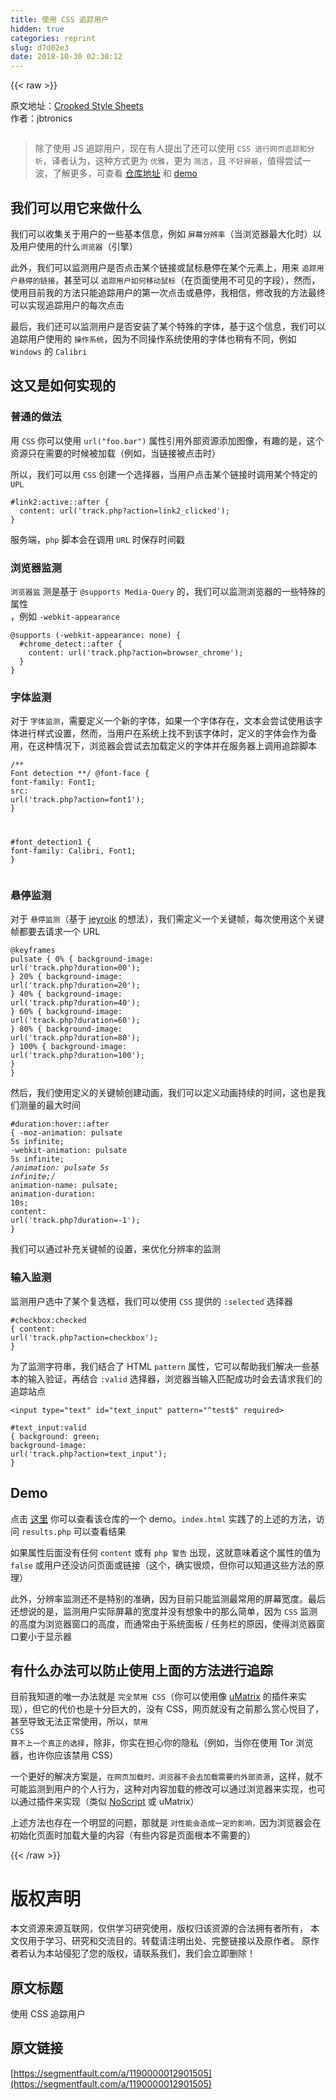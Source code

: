 ```yaml
---
title: 使用 CSS 追踪用户
hidden: true
categories: reprint
slug: d7d02e3
date: 2018-10-30 02:30:12
---
```


{{< raw >}}
<p>&#x539F;&#x6587;&#x5730;&#x5740;&#xFF1A;<a href="https://github.com/jbtronics/CrookedStyleSheets" rel="nofollow noreferrer" target="_blank">Crooked Style Sheets</a><br>&#x4F5C;&#x8005;&#xFF1A;jbtronics</p><p><span class="img-wrap"><img data-src="/img/bV2iqt?w=2081&amp;h=1251" src="https://static.alili.tech/img/bV2iqt?w=2081&amp;h=1251" alt="" title="" style="cursor:pointer;display:inline"></span></p><blockquote>&#x9664;&#x4E86;&#x4F7F;&#x7528; JS &#x8FFD;&#x8E2A;&#x7528;&#x6237;&#xFF0C;&#x73B0;&#x5728;&#x6709;&#x4EBA;&#x63D0;&#x51FA;&#x4E86;&#x8FD8;&#x53EF;&#x4EE5;&#x4F7F;&#x7528; <code>CSS &#x8FDB;&#x884C;&#x7F51;&#x9875;&#x8FFD;&#x8E2A;&#x548C;&#x5206;&#x6790;</code>&#xFF0C;&#x8BD1;&#x8005;&#x8BA4;&#x4E3A;&#xFF0C;&#x8FD9;&#x79CD;&#x65B9;&#x5F0F;&#x66F4;&#x4E3A; <code>&#x4F18;&#x96C5;</code>&#xFF0C;&#x66F4;&#x4E3A; <code>&#x7B80;&#x6D01;</code>&#xFF0C;&#x4E14; <code>&#x4E0D;&#x597D;&#x5C4F;&#x853D;</code>&#xFF0C;&#x503C;&#x5F97;&#x5C1D;&#x8BD5;&#x4E00;&#x6CE2;&#xFF0C;&#x4E86;&#x89E3;&#x66F4;&#x591A;&#xFF0C;&#x53EF;&#x67E5;&#x770B; <a href="https://github.com/jbtronics/CrookedStyleSheets" rel="nofollow noreferrer" target="_blank">&#x4ED3;&#x5E93;&#x5730;&#x5740;</a> &#x548C; <a href="http://crookedss.bplaced.net/" rel="nofollow noreferrer" target="_blank">demo</a></blockquote><h2 id="articleHeader0">&#x6211;&#x4EEC;&#x53EF;&#x4EE5;&#x7528;&#x5B83;&#x6765;&#x505A;&#x4EC0;&#x4E48;</h2><p>&#x6211;&#x4EEC;&#x53EF;&#x4EE5;&#x6536;&#x96C6;&#x5173;&#x4E8E;&#x7528;&#x6237;&#x7684;&#x4E00;&#x4E9B;&#x57FA;&#x672C;&#x4FE1;&#x606F;&#xFF0C;&#x4F8B;&#x5982; <code>&#x5C4F;&#x5E55;&#x5206;&#x8FA8;&#x7387;</code>&#xFF08;&#x5F53;&#x6D4F;&#x89C8;&#x5668;&#x6700;&#x5927;&#x5316;&#x65F6;&#xFF09;&#x4EE5;&#x53CA;&#x7528;&#x6237;&#x4F7F;&#x7528;&#x7684;&#x4EC0;&#x4E48;<code>&#x6D4F;&#x89C8;&#x5668;</code>&#xFF08;&#x5F15;&#x64CE;&#xFF09;</p><p>&#x6B64;&#x5916;&#xFF0C;&#x6211;&#x4EEC;&#x53EF;&#x4EE5;&#x76D1;&#x6D4B;&#x7528;&#x6237;&#x662F;&#x5426;&#x70B9;&#x51FB;&#x67D0;&#x4E2A;&#x94FE;&#x63A5;&#x6216;&#x9F20;&#x6807;&#x60AC;&#x505C;&#x5728;&#x67D0;&#x4E2A;&#x5143;&#x7D20;&#x4E0A;&#xFF0C;&#x7528;&#x6765; <code>&#x8FFD;&#x8E2A;&#x7528;&#x6237;&#x60AC;&#x505C;&#x7684;&#x94FE;&#x63A5;</code>&#xFF0C;&#x751A;&#x81F3;&#x53EF;&#x4EE5; <code>&#x8FFD;&#x8E2A;&#x7528;&#x6237;&#x5982;&#x4F55;&#x79FB;&#x52A8;&#x9F20;&#x6807;</code>&#xFF08;&#x5728;&#x9875;&#x9762;&#x4F7F;&#x7528;&#x4E0D;&#x53EF;&#x89C1;&#x7684;&#x5B57;&#x6BB5;&#xFF09;&#xFF0C;&#x7136;&#x800C;&#xFF0C;&#x4F7F;&#x7528;&#x76EE;&#x524D;&#x6211;&#x7684;&#x65B9;&#x6CD5;&#x53EA;&#x80FD;&#x8FFD;&#x8E2A;&#x7528;&#x6237;&#x7684;&#x7B2C;&#x4E00;&#x6B21;&#x70B9;&#x51FB;&#x6216;&#x60AC;&#x505C;&#xFF0C;&#x6211;&#x76F8;&#x4FE1;&#xFF0C;&#x4FEE;&#x6539;&#x6211;&#x7684;&#x65B9;&#x6CD5;&#x6700;&#x7EC8;&#x53EF;&#x4EE5;&#x5B9E;&#x73B0;&#x8FFD;&#x8E2A;&#x7528;&#x6237;&#x7684;&#x6BCF;&#x6B21;&#x70B9;&#x51FB;</p><p>&#x6700;&#x540E;&#xFF0C;&#x6211;&#x4EEC;&#x8FD8;&#x53EF;&#x4EE5;&#x76D1;&#x6D4B;&#x7528;&#x6237;&#x662F;&#x5426;&#x5B89;&#x88C5;&#x4E86;&#x67D0;&#x4E2A;&#x7279;&#x6B8A;&#x7684;&#x5B57;&#x4F53;&#xFF0C;&#x57FA;&#x4E8E;&#x8FD9;&#x4E2A;&#x4FE1;&#x606F;&#xFF0C;&#x6211;&#x4EEC;&#x53EF;&#x4EE5;&#x8FFD;&#x8E2A;&#x7528;&#x6237;&#x4F7F;&#x7528;&#x7684; <code>&#x64CD;&#x4F5C;&#x7CFB;&#x7EDF;</code>&#xFF0C;&#x56E0;&#x4E3A;&#x4E0D;&#x540C;&#x64CD;&#x4F5C;&#x7CFB;&#x7EDF;&#x4F7F;&#x7528;&#x7684;&#x5B57;&#x4F53;&#x4E5F;&#x7A0D;&#x6709;&#x4E0D;&#x540C;&#xFF0C;&#x4F8B;&#x5982; <code>Windows</code> &#x7684; <code>Calibri</code></p><h2 id="articleHeader1">&#x8FD9;&#x53C8;&#x662F;&#x5982;&#x4F55;&#x5B9E;&#x73B0;&#x7684;</h2><h3 id="articleHeader2">&#x666E;&#x901A;&#x7684;&#x505A;&#x6CD5;</h3><p>&#x7528; <code>CSS</code> &#x4F60;&#x53EF;&#x4EE5;&#x4F7F;&#x7528; <code>url(&quot;foo.bar&quot;)</code> &#x5C5E;&#x6027;&#x5F15;&#x7528;&#x5916;&#x90E8;&#x8D44;&#x6E90;&#x6DFB;&#x52A0;&#x56FE;&#x50CF;&#xFF0C;&#x6709;&#x8DA3;&#x7684;&#x662F;&#xFF0C;&#x8FD9;&#x4E2A;&#x8D44;&#x6E90;&#x53EA;&#x5728;&#x9700;&#x8981;&#x7684;&#x65F6;&#x5019;&#x88AB;&#x52A0;&#x8F7D;&#xFF08;&#x4F8B;&#x5982;&#xFF0C;&#x5F53;&#x94FE;&#x63A5;&#x88AB;&#x70B9;&#x51FB;&#x65F6;&#xFF09;</p><p>&#x6240;&#x4EE5;&#xFF0C;&#x6211;&#x4EEC;&#x53EF;&#x4EE5;&#x7528; <code>CSS</code> &#x521B;&#x5EFA;&#x4E00;&#x4E2A;&#x9009;&#x62E9;&#x5668;&#xFF0C;&#x5F53;&#x7528;&#x6237;&#x70B9;&#x51FB;&#x67D0;&#x4E2A;&#x94FE;&#x63A5;&#x65F6;&#x8C03;&#x7528;&#x67D0;&#x4E2A;&#x7279;&#x5B9A;&#x7684; <code>UPL</code></p><div class="widget-codetool" style="display:none"><div class="widget-codetool--inner"><span class="selectCode code-tool" data-toggle="tooltip" data-placement="top" title="" data-original-title="&#x5168;&#x9009;"></span> <span type="button" class="copyCode code-tool" data-toggle="tooltip" data-placement="top" data-clipboard-text="#link2:active::after {
  content: url(&apos;track.php?action=link2_clicked&apos;);
}" title="" data-original-title="&#x590D;&#x5236;"></span> <span type="button" class="saveToNote code-tool" data-toggle="tooltip" data-placement="top" title="" data-original-title="&#x653E;&#x8FDB;&#x7B14;&#x8BB0;"></span></div></div><pre class="css hljs"><code class="css"><span class="hljs-selector-id">#link2</span><span class="hljs-selector-pseudo">:active</span><span class="hljs-selector-pseudo">::after</span> {
  <span class="hljs-attribute">content</span>: <span class="hljs-built_in">url</span>(<span class="hljs-string">&apos;track.php?action=link2_clicked&apos;</span>);
}</code></pre><p>&#x670D;&#x52A1;&#x7AEF;&#xFF0C;<code>php</code> &#x811A;&#x672C;&#x4F1A;&#x5728;&#x8C03;&#x7528; <code>URL</code> &#x65F6;&#x4FDD;&#x5B58;&#x65F6;&#x95F4;&#x6233;</p><h3 id="articleHeader3">&#x6D4F;&#x89C8;&#x5668;&#x76D1;&#x6D4B;</h3><p><code>&#x6D4F;&#x89C8;&#x5668;&#x76D1;</code> &#x6D4B;&#x662F;&#x57FA;&#x4E8E; <code>@supports Media-Query</code> &#x7684;&#xFF0C;&#x6211;&#x4EEC;&#x53EF;&#x4EE5;&#x76D1;&#x6D4B;&#x6D4F;&#x89C8;&#x5668;&#x7684;&#x4E00;&#x4E9B;&#x7279;&#x6B8A;&#x7684;&#x5C5E;&#x6027;<br>&#xFF0C;&#x4F8B;&#x5982; <code>-webkit-appearance</code></p><div class="widget-codetool" style="display:none"><div class="widget-codetool--inner"><span class="selectCode code-tool" data-toggle="tooltip" data-placement="top" title="" data-original-title="&#x5168;&#x9009;"></span> <span type="button" class="copyCode code-tool" data-toggle="tooltip" data-placement="top" data-clipboard-text="@supports (-webkit-appearance: none) {
  #chrome_detect::after {
    content: url(&apos;track.php?action=browser_chrome&apos;);
  }
}" title="" data-original-title="&#x590D;&#x5236;"></span> <span type="button" class="saveToNote code-tool" data-toggle="tooltip" data-placement="top" title="" data-original-title="&#x653E;&#x8FDB;&#x7B14;&#x8BB0;"></span></div></div><pre class="css hljs"><code class="css">@<span class="hljs-keyword">supports</span> (-webkit-appearance: none) {
  <span class="hljs-selector-id">#chrome_detect</span><span class="hljs-selector-pseudo">::after</span> {
    <span class="hljs-attribute">content</span>: <span class="hljs-built_in">url</span>(<span class="hljs-string">&apos;track.php?action=browser_chrome&apos;</span>);
  }
}</code></pre><h3 id="articleHeader4">&#x5B57;&#x4F53;&#x76D1;&#x6D4B;</h3><p>&#x5BF9;&#x4E8E; <code>&#x5B57;&#x4F53;&#x76D1;&#x6D4B;</code>&#xFF0C;&#x9700;&#x8981;&#x5B9A;&#x4E49;&#x4E00;&#x4E2A;&#x65B0;&#x7684;&#x5B57;&#x4F53;&#xFF0C;&#x5982;&#x679C;&#x4E00;&#x4E2A;&#x5B57;&#x4F53;&#x5B58;&#x5728;&#xFF0C;&#x6587;&#x672C;&#x4F1A;&#x5C1D;&#x8BD5;&#x4F7F;&#x7528;&#x8BE5;&#x5B57;&#x4F53;&#x8FDB;&#x884C;&#x6837;&#x5F0F;&#x8BBE;&#x7F6E;&#xFF0C;&#x7136;&#x800C;&#xFF0C;&#x5F53;&#x7528;&#x6237;&#x5728;&#x7CFB;&#x7EDF;&#x4E0A;&#x627E;&#x4E0D;&#x5230;&#x8BE5;&#x5B57;&#x4F53;&#x65F6;&#xFF0C;&#x5B9A;&#x4E49;&#x7684;&#x5B57;&#x4F53;&#x4F1A;&#x4F5C;&#x4E3A;&#x5907;&#x7528;&#xFF0C;&#x5728;&#x8FD9;&#x79CD;&#x60C5;&#x51B5;&#x4E0B;&#xFF0C;&#x6D4F;&#x89C8;&#x5668;&#x4F1A;&#x5C1D;&#x8BD5;&#x53BB;&#x52A0;&#x8F7D;&#x5B9A;&#x4E49;&#x7684;&#x5B57;&#x4F53;&#x5E76;&#x5728;&#x670D;&#x52A1;&#x5668;&#x4E0A;&#x8C03;&#x7528;&#x8FFD;&#x8E2A;&#x811A;&#x672C;</p><div class="widget-codetool" style="display:none"><div class="widget-codetool--inner"><span class="selectCode code-tool" data-toggle="tooltip" data-placement="top" title="" data-original-title="&#x5168;&#x9009;"></span> <span type="button" class="copyCode code-tool" data-toggle="tooltip" data-placement="top" data-clipboard-text="/** Font detection **/
@font-face {
  font-family: Font1;
  src: url(&apos;track.php?action=font1&apos;);
}

#font_detection1 {
  font-family: Calibri, Font1;
}" title="" data-original-title="&#x590D;&#x5236;"></span> <span type="button" class="saveToNote code-tool" data-toggle="tooltip" data-placement="top" title="" data-original-title="&#x653E;&#x8FDB;&#x7B14;&#x8BB0;"></span></div></div><pre class="css hljs"><code class="css"><span class="hljs-comment">/** Font detection **/</span>
@<span class="hljs-keyword">font-face</span> {
  <span class="hljs-attribute">font-family</span>: Font1;
  <span class="hljs-attribute">src</span>: <span class="hljs-built_in">url</span>(<span class="hljs-string">&apos;track.php?action=font1&apos;</span>);
}

<span class="hljs-selector-id">#font_detection1</span> {
  <span class="hljs-attribute">font-family</span>: Calibri, Font1;
}</code></pre><h3 id="articleHeader5">&#x60AC;&#x505C;&#x76D1;&#x6D4B;</h3><p>&#x5BF9;&#x4E8E; <code>&#x60AC;&#x505C;&#x76D1;&#x6D4B;</code>&#xFF08;&#x57FA;&#x4E8E; <a href="https://github.com/jeyroik" rel="nofollow noreferrer" target="_blank">jeyroik</a> &#x7684;&#x60F3;&#x6CD5;&#xFF09;&#xFF0C;&#x6211;&#x4EEC;&#x9700;&#x5B9A;&#x4E49;&#x4E00;&#x4E2A;&#x5173;&#x952E;&#x5E27;&#xFF0C;&#x6BCF;&#x6B21;&#x4F7F;&#x7528;&#x8FD9;&#x4E2A;&#x5173;&#x952E;&#x5E27;&#x90FD;&#x8981;&#x53BB;&#x8BF7;&#x6C42;&#x4E00;&#x4E2A; URL</p><div class="widget-codetool" style="display:none"><div class="widget-codetool--inner"><span class="selectCode code-tool" data-toggle="tooltip" data-placement="top" title="" data-original-title="&#x5168;&#x9009;"></span> <span type="button" class="copyCode code-tool" data-toggle="tooltip" data-placement="top" data-clipboard-text="@keyframes pulsate {
  0% {
    background-image: url(&apos;track.php?duration=00&apos;);
  }
  20% {
    background-image: url(&apos;track.php?duration=20&apos;);
  }
  40% {
    background-image: url(&apos;track.php?duration=40&apos;);
  }
  60% {
    background-image: url(&apos;track.php?duration=60&apos;);
  }
  80% {
    background-image: url(&apos;track.php?duration=80&apos;);
  }
  100% {
    background-image: url(&apos;track.php?duration=100&apos;);
  }
}" title="" data-original-title="&#x590D;&#x5236;"></span> <span type="button" class="saveToNote code-tool" data-toggle="tooltip" data-placement="top" title="" data-original-title="&#x653E;&#x8FDB;&#x7B14;&#x8BB0;"></span></div></div><pre class="css hljs"><code class="css">@<span class="hljs-keyword">keyframes</span> pulsate {
  0% {
    <span class="hljs-attribute">background-image</span>: <span class="hljs-built_in">url</span>(<span class="hljs-string">&apos;track.php?duration=00&apos;</span>);
  }
  20% {
    <span class="hljs-attribute">background-image</span>: <span class="hljs-built_in">url</span>(<span class="hljs-string">&apos;track.php?duration=20&apos;</span>);
  }
  40% {
    <span class="hljs-attribute">background-image</span>: <span class="hljs-built_in">url</span>(<span class="hljs-string">&apos;track.php?duration=40&apos;</span>);
  }
  60% {
    <span class="hljs-attribute">background-image</span>: <span class="hljs-built_in">url</span>(<span class="hljs-string">&apos;track.php?duration=60&apos;</span>);
  }
  80% {
    <span class="hljs-attribute">background-image</span>: <span class="hljs-built_in">url</span>(<span class="hljs-string">&apos;track.php?duration=80&apos;</span>);
  }
  100% {
    <span class="hljs-attribute">background-image</span>: <span class="hljs-built_in">url</span>(<span class="hljs-string">&apos;track.php?duration=100&apos;</span>);
  }
}</code></pre><p>&#x7136;&#x540E;&#xFF0C;&#x6211;&#x4EEC;&#x4F7F;&#x7528;&#x5B9A;&#x4E49;&#x7684;&#x5173;&#x952E;&#x5E27;&#x521B;&#x5EFA;&#x52A8;&#x753B;&#xFF0C;&#x6211;&#x4EEC;&#x53EF;&#x4EE5;&#x5B9A;&#x4E49;&#x52A8;&#x753B;&#x6301;&#x7EED;&#x7684;&#x65F6;&#x95F4;&#xFF0C;&#x8FD9;&#x4E5F;&#x662F;&#x6211;&#x4EEC;&#x6D4B;&#x91CF;&#x7684;&#x6700;&#x5927;&#x65F6;&#x95F4;</p><div class="widget-codetool" style="display:none"><div class="widget-codetool--inner"><span class="selectCode code-tool" data-toggle="tooltip" data-placement="top" title="" data-original-title="&#x5168;&#x9009;"></span> <span type="button" class="copyCode code-tool" data-toggle="tooltip" data-placement="top" data-clipboard-text="#duration:hover::after {
  -moz-animation: pulsate 5s infinite;
  -webkit-animation: pulsate 5s infinite;
  /*animation: pulsate 5s infinite;*/
  animation-name: pulsate;
  animation-duration: 10s;
  content: url(&apos;track.php?duration=-1&apos;);
}" title="" data-original-title="&#x590D;&#x5236;"></span> <span type="button" class="saveToNote code-tool" data-toggle="tooltip" data-placement="top" title="" data-original-title="&#x653E;&#x8FDB;&#x7B14;&#x8BB0;"></span></div></div><pre class="css hljs"><code class="css"><span class="hljs-selector-id">#duration</span><span class="hljs-selector-pseudo">:hover</span><span class="hljs-selector-pseudo">::after</span> {
  <span class="hljs-attribute">-moz-animation</span>: pulsate <span class="hljs-number">5s</span> infinite;
  <span class="hljs-attribute">-webkit-animation</span>: pulsate <span class="hljs-number">5s</span> infinite;
  <span class="hljs-comment">/*animation: pulsate 5s infinite;*/</span>
  <span class="hljs-attribute">animation-name</span>: pulsate;
  <span class="hljs-attribute">animation-duration</span>: <span class="hljs-number">10s</span>;
  <span class="hljs-attribute">content</span>: <span class="hljs-built_in">url</span>(<span class="hljs-string">&apos;track.php?duration=-1&apos;</span>);
}</code></pre><p>&#x6211;&#x4EEC;&#x53EF;&#x4EE5;&#x901A;&#x8FC7;&#x8865;&#x5145;&#x5173;&#x952E;&#x5E27;&#x7684;&#x8BBE;&#x7F6E;&#xFF0C;&#x6765;&#x4F18;&#x5316;&#x5206;&#x8FA8;&#x7387;&#x7684;&#x76D1;&#x6D4B;</p><h3 id="articleHeader6">&#x8F93;&#x5165;&#x76D1;&#x6D4B;</h3><p>&#x76D1;&#x6D4B;&#x7528;&#x6237;&#x9009;&#x4E2D;&#x4E86;&#x67D0;&#x4E2A;&#x590D;&#x9009;&#x6846;&#xFF0C;&#x6211;&#x4EEC;&#x53EF;&#x4EE5;&#x4F7F;&#x7528; <code>CSS</code> &#x63D0;&#x4F9B;&#x7684; <code>:selected</code> &#x9009;&#x62E9;&#x5668;</p><div class="widget-codetool" style="display:none"><div class="widget-codetool--inner"><span class="selectCode code-tool" data-toggle="tooltip" data-placement="top" title="" data-original-title="&#x5168;&#x9009;"></span> <span type="button" class="copyCode code-tool" data-toggle="tooltip" data-placement="top" data-clipboard-text="#checkbox:checked {
  content: url(&apos;track.php?action=checkbox&apos;);
}" title="" data-original-title="&#x590D;&#x5236;"></span> <span type="button" class="saveToNote code-tool" data-toggle="tooltip" data-placement="top" title="" data-original-title="&#x653E;&#x8FDB;&#x7B14;&#x8BB0;"></span></div></div><pre class="css hljs"><code class="css"><span class="hljs-selector-id">#checkbox</span><span class="hljs-selector-pseudo">:checked</span> {
  <span class="hljs-attribute">content</span>: <span class="hljs-built_in">url</span>(<span class="hljs-string">&apos;track.php?action=checkbox&apos;</span>);
}</code></pre><p>&#x4E3A;&#x4E86;&#x76D1;&#x6D4B;&#x5B57;&#x7B26;&#x4E32;&#xFF0C;&#x6211;&#x4EEC;&#x7ED3;&#x5408;&#x4E86; HTML <code>pattern</code> &#x5C5E;&#x6027;&#xFF0C;&#x5B83;&#x53EF;&#x4EE5;&#x5E2E;&#x52A9;&#x6211;&#x4EEC;&#x89E3;&#x51B3;&#x4E00;&#x4E9B;&#x57FA;&#x672C;&#x7684;&#x8F93;&#x5165;&#x9A8C;&#x8BC1;&#xFF0C;&#x518D;&#x7ED3;&#x5408; <code>:valid</code> &#x9009;&#x62E9;&#x5668;&#xFF0C;&#x6D4F;&#x89C8;&#x5668;&#x5F53;&#x8F93;&#x5165;&#x5339;&#x914D;&#x6210;&#x529F;&#x65F6;&#x4F1A;&#x53BB;&#x8BF7;&#x6C42;&#x6211;&#x4EEC;&#x7684;&#x8FFD;&#x8E2A;&#x7AD9;&#x70B9;</p><div class="widget-codetool" style="display:none"><div class="widget-codetool--inner"><span class="selectCode code-tool" data-toggle="tooltip" data-placement="top" title="" data-original-title="&#x5168;&#x9009;"></span> <span type="button" class="copyCode code-tool" data-toggle="tooltip" data-placement="top" data-clipboard-text="&lt;input type=&quot;text&quot; id=&quot;text_input&quot; pattern=&quot;^test$&quot; required&gt;" title="" data-original-title="&#x590D;&#x5236;"></span> <span type="button" class="saveToNote code-tool" data-toggle="tooltip" data-placement="top" title="" data-original-title="&#x653E;&#x8FDB;&#x7B14;&#x8BB0;"></span></div></div><pre class="xml hljs"><code class="html" style="word-break:break-word;white-space:initial"><span class="hljs-tag">&lt;<span class="hljs-name">input</span> <span class="hljs-attr">type</span>=<span class="hljs-string">&quot;text&quot;</span> <span class="hljs-attr">id</span>=<span class="hljs-string">&quot;text_input&quot;</span> <span class="hljs-attr">pattern</span>=<span class="hljs-string">&quot;^test$&quot;</span> <span class="hljs-attr">required</span>&gt;</span></code></pre><div class="widget-codetool" style="display:none"><div class="widget-codetool--inner"><span class="selectCode code-tool" data-toggle="tooltip" data-placement="top" title="" data-original-title="&#x5168;&#x9009;"></span> <span type="button" class="copyCode code-tool" data-toggle="tooltip" data-placement="top" data-clipboard-text="#text_input:valid {
  background: green;
  background-image: url(&apos;track.php?action=text_input&apos;);
}" title="" data-original-title="&#x590D;&#x5236;"></span> <span type="button" class="saveToNote code-tool" data-toggle="tooltip" data-placement="top" title="" data-original-title="&#x653E;&#x8FDB;&#x7B14;&#x8BB0;"></span></div></div><pre class="css hljs"><code class="css"><span class="hljs-selector-id">#text_input</span><span class="hljs-selector-pseudo">:valid</span> {
  <span class="hljs-attribute">background</span>: green;
  <span class="hljs-attribute">background-image</span>: <span class="hljs-built_in">url</span>(<span class="hljs-string">&apos;track.php?action=text_input&apos;</span>);
}</code></pre><h2 id="articleHeader7">Demo</h2><p>&#x70B9;&#x51FB; <a href="http://crookedss.bplaced.net/" rel="nofollow noreferrer" target="_blank">&#x8FD9;&#x91CC;</a> &#x4F60;&#x53EF;&#x4EE5;&#x67E5;&#x770B;&#x8BE5;&#x4ED3;&#x5E93;&#x7684;&#x4E00;&#x4E2A; demo&#x3002;<code>index.html</code> &#x5B9E;&#x8DF5;&#x4E86;&#x7684;&#x4E0A;&#x8FF0;&#x7684;&#x65B9;&#x6CD5;&#xFF0C;&#x8BBF;&#x95EE; <code>results.php</code> &#x53EF;&#x4EE5;&#x67E5;&#x770B;&#x7ED3;&#x679C;</p><p>&#x5982;&#x679C;&#x5C5E;&#x6027;&#x540E;&#x9762;&#x6CA1;&#x6709;&#x4EFB;&#x4F55; <code>content</code> &#x6216;&#x6709; <code>php &#x8B66;&#x544A;</code> &#x51FA;&#x73B0;&#xFF0C;&#x8FD9;&#x5C31;&#x610F;&#x5473;&#x7740;&#x8FD9;&#x4E2A;&#x5C5E;&#x6027;&#x7684;&#x503C;&#x4E3A; <code>false</code> &#x6216;&#x7528;&#x6237;&#x8FD8;&#x6CA1;&#x8BBF;&#x95EE;&#x9875;&#x9762;&#x6216;&#x94FE;&#x63A5;&#xFF08;&#x8FD9;&#x4E2A;&#xFF0C;&#x786E;&#x5B9E;&#x5F88;&#x70E6;&#xFF0C;&#x4F46;&#x4F60;&#x53EF;&#x4EE5;&#x77E5;&#x9053;&#x8FD9;&#x4E9B;&#x65B9;&#x6CD5;&#x7684;&#x539F;&#x7406;&#xFF09;</p><p>&#x6B64;&#x5916;&#xFF0C;&#x5206;&#x8FA8;&#x7387;&#x76D1;&#x6D4B;&#x8FD8;&#x4E0D;&#x662F;&#x7279;&#x522B;&#x7684;&#x51C6;&#x786E;&#xFF0C;&#x56E0;&#x4E3A;&#x76EE;&#x524D;&#x53EA;&#x80FD;&#x76D1;&#x6D4B;&#x6700;&#x5E38;&#x7528;&#x7684;&#x5C4F;&#x5E55;&#x5BBD;&#x5EA6;&#x3002;&#x6700;&#x540E;&#x8FD8;&#x60F3;&#x8BF4;&#x7684;&#x662F;&#xFF0C;&#x76D1;&#x6D4B;&#x7528;&#x6237;&#x5B9E;&#x9645;&#x5C4F;&#x5E55;&#x7684;&#x5BBD;&#x5EA6;&#x5E76;&#x6CA1;&#x6709;&#x60F3;&#x8C61;&#x4E2D;&#x7684;&#x90A3;&#x4E48;&#x7B80;&#x5355;&#xFF0C;&#x56E0;&#x4E3A; <code>CSS</code> &#x76D1;&#x6D4B;&#x7684;&#x9AD8;&#x5EA6;&#x4E3A;&#x6D4F;&#x89C8;&#x5668;&#x7A97;&#x53E3;&#x7684;&#x9AD8;&#x5EA6;&#xFF0C;&#x800C;&#x901A;&#x5E38;&#x7531;&#x4E8E;&#x7CFB;&#x7EDF;&#x9762;&#x677F; / &#x4EFB;&#x52A1;&#x680F;&#x7684;&#x539F;&#x56E0;&#xFF0C;&#x4F7F;&#x5F97;&#x6D4F;&#x89C8;&#x5668;&#x7A97;&#x53E3;&#x8981;&#x5C0F;&#x4E8E;&#x663E;&#x793A;&#x5668;</p><h2 id="articleHeader8">&#x6709;&#x4EC0;&#x4E48;&#x529E;&#x6CD5;&#x53EF;&#x4EE5;&#x9632;&#x6B62;&#x4F7F;&#x7528;&#x4E0A;&#x9762;&#x7684;&#x65B9;&#x6CD5;&#x8FDB;&#x884C;&#x8FFD;&#x8E2A;</h2><p>&#x76EE;&#x524D;&#x6211;&#x77E5;&#x9053;&#x7684;&#x552F;&#x4E00;&#x529E;&#x6CD5;&#x5C31;&#x662F; <code>&#x5B8C;&#x5168;&#x7981;&#x7528; CSS</code>&#xFF08;&#x4F60;&#x53EF;&#x4EE5;&#x4F7F;&#x7528;&#x50CF; <a href="https://github.com/gorhill/uMatrix" rel="nofollow noreferrer" target="_blank">uMatrix</a> &#x7684;&#x63D2;&#x4EF6;&#x6765;&#x5B9E;&#x73B0;&#xFF09;&#xFF0C;&#x4F46;&#x5B83;&#x7684;&#x4EE3;&#x4EF7;&#x4E5F;&#x662F;&#x5341;&#x5206;&#x5DE8;&#x5927;&#x7684;&#xFF0C;&#x6CA1;&#x6709; CSS&#xFF0C;&#x7F51;&#x9875;&#x5C31;&#x6CA1;&#x6709;&#x4E4B;&#x524D;&#x90A3;&#x4E48;&#x8D4F;&#x5FC3;&#x60A6;&#x76EE;&#x4E86;&#xFF0C;&#x751A;&#x81F3;&#x5BFC;&#x81F4;&#x65E0;&#x6CD5;&#x6B63;&#x5E38;&#x4F7F;&#x7528;&#xFF0C;&#x6240;&#x4EE5;&#xFF0C;<code>&#x7981;&#x7528; CSS &#x7B97;&#x4E0D;&#x4E0A;&#x4E00;&#x4E2A;&#x771F;&#x6B63;&#x7684;&#x9009;&#x62E9;</code>&#xFF0C;&#x9664;&#x975E;&#xFF0C;&#x4F60;&#x5B9E;&#x5728;&#x62C5;&#x5FC3;&#x4F60;&#x7684;&#x9690;&#x79C1;&#xFF08;&#x4F8B;&#x5982;&#xFF0C;&#x5F53;&#x4F60;&#x5728;&#x4F7F;&#x7528; Tor &#x6D4F;&#x89C8;&#x5668;&#xFF0C;&#x4E5F;&#x8BB8;&#x4F60;&#x5E94;&#x8BE5;&#x7981;&#x7528; CSS&#xFF09;</p><p>&#x4E00;&#x4E2A;&#x66F4;&#x597D;&#x7684;&#x89E3;&#x51B3;&#x65B9;&#x6848;&#x662F;&#xFF0C;<code>&#x5728;&#x7F51;&#x9875;&#x52A0;&#x8F7D;&#x65F6;&#xFF0C;&#x6D4F;&#x89C8;&#x5668;&#x4E0D;&#x4F1A;&#x53BB;&#x52A0;&#x8F7D;&#x9700;&#x8981;&#x7684;&#x5916;&#x90E8;&#x8D44;&#x6E90;</code>&#xFF0C;&#x8FD9;&#x6837;&#xFF0C;&#x5C31;&#x4E0D;&#x53EF;&#x80FD;&#x76D1;&#x6D4B;&#x5230;&#x7528;&#x6237;&#x7684;&#x4E2A;&#x4EBA;&#x884C;&#x4E3A;&#xFF0C;&#x8FD9;&#x79CD;&#x5BF9;&#x5185;&#x5BB9;&#x52A0;&#x8F7D;&#x7684;&#x4FEE;&#x6539;&#x53EF;&#x4EE5;&#x901A;&#x8FC7;&#x6D4F;&#x89C8;&#x5668;&#x6765;&#x5B9E;&#x73B0;&#xFF0C;&#x4E5F;&#x53EF;&#x4EE5;&#x901A;&#x8FC7;&#x63D2;&#x4EF6;&#x6765;&#x5B9E;&#x73B0;&#xFF08;&#x7C7B;&#x4F3C; <a href="https://noscript.net/" rel="nofollow noreferrer" target="_blank">NoScript</a> &#x6216; uMatrix&#xFF09;</p><p>&#x4E0A;&#x8FF0;&#x65B9;&#x6CD5;&#x4E5F;&#x5B58;&#x5728;&#x4E00;&#x4E2A;&#x660E;&#x663E;&#x7684;&#x95EE;&#x9898;&#xFF0C;&#x90A3;&#x5C31;&#x662F; <code>&#x5BF9;&#x6027;&#x80FD;&#x4F1A;&#x9020;&#x6210;&#x4E00;&#x5B9A;&#x7684;&#x5F71;&#x54CD;&#xFF0C;</code>&#x56E0;&#x4E3A;&#x6D4F;&#x89C8;&#x5668;&#x4F1A;&#x5728;&#x521D;&#x59CB;&#x5316;&#x9875;&#x9762;&#x65F6;&#x52A0;&#x8F7D;&#x5927;&#x91CF;&#x7684;&#x5185;&#x5BB9;&#xFF08;&#x6709;&#x4E9B;&#x5185;&#x5BB9;&#x662F;&#x9875;&#x9762;&#x6839;&#x672C;&#x4E0D;&#x9700;&#x8981;&#x7684;&#xFF09;</p>
{{< /raw >}}

# 版权声明
本文资源来源互联网，仅供学习研究使用，版权归该资源的合法拥有者所有，
本文仅用于学习、研究和交流目的。转载请注明出处、完整链接以及原作者。
原作者若认为本站侵犯了您的版权，请联系我们，我们会立即删除！

## 原文标题
使用 CSS 追踪用户

## 原文链接
[https://segmentfault.com/a/1190000012901505](https://segmentfault.com/a/1190000012901505)

